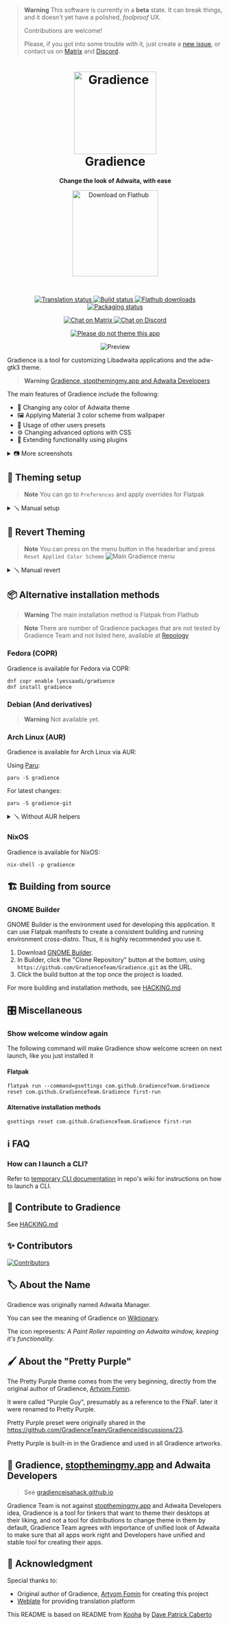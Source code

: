 > **Warning**
> This software is currently in a **beta** state. It can break things, and it doesn't yet have a polished, _foolproof_ UX.
>
> Contributions are welcome!
>
> Please, if you got into some trouble with it, just create a [new issue](https://github.com/GradienceTeam/Gradience/issues/new?assignees=&labels=type%2Fbug&template=bug_report.yml&title=bug%3A+), or contact us on [Matrix](https://matrix.to/#/#Gradience:matrix.org) and [Discord](https://discord.com/invite/4njFDtfGEZ).

<h1 align="center">
  <img src="data/icons/hicolor/scalable/apps/com.github.GradienceTeam.Gradience.svg" alt="Gradience" width="192" height="192"/>
  <br>
  Gradience
</h1>

<p align="center">
  <strong>Change the look of Adwaita, with ease</strong>
</p>

<p align="center">
  <a href="https://flathub.org/apps/details/com.github.GradienceTeam.Gradience">
    <img width="200" alt="Download on Flathub" src="https://flathub.org/assets/badges/flathub-badge-i-en.svg"/>
  </a>
  <br>
</p>

<br>

<p align="center">
  <a href="https://hosted.weblate.org/engage/GradienceTeam">
    <img alt="Translation status" src="https://hosted.weblate.org/widgets/GradienceTeam/-/svg-badge.svg"/>
  </a>
  <a href="https://github.com/GradienceTeam/Gradience/actions/workflows/build.yml">
    <img alt="Build status" src="https://github.com/GradienceTeam/Gradience/actions/workflows/build.yml/badge.svg"/>
  </a>
  <a href="https://flathub.org/apps/details/com.github.GradienceTeam.Gradience">
    <img alt="Flathub downloads" src="https://img.shields.io/badge/dynamic/json?color=informational&label=downloads&logo=flathub&logoColor=white&query=%24.installs_total&url=https%3A%2F%2Fflathub.org%2Fapi%2Fv2%2Fstats%2Fcom.github.GradienceTeam.Gradience"/>
  </a>
  <a href="https://repology.org/project/gradience/versions">
    <img alt="Packaging status" src="https://repology.org/badge/tiny-repos/gradience.svg">
  </a>
</p>

<p align="center">
  <a href="https://matrix.to/#/#Gradience:matrix.org">
    <img alt="Chat on Matrix" src="https://img.shields.io/matrix/Gradience:matrix.org?color=%230dbd8b&label=Gradience&logo=matrix&logoColor=white"/>
  </a>
  <a href="https://discord.com/invite/4njFDtfGEZ">
    <img alt="Chat on Discord" src="https://dcbadge.vercel.app/api/server/4njFDtfGEZ?style=flat&theme=default-inverted"/>
  </a>
</p>

<p align="center">
  <a href="https://stopthemingmy.app">
    <img alt="Please do not theme this app" src="https://stopthemingmy.app/badge.svg"/>
  </a>
</p>

<p align="center">
  <img src="https://github.com/GradienceTeam/Design/raw/main/Covers/preview.png" alt="Preview"/>
</p>

Gradience is a tool for customizing Libadwaita applications and the adw-gtk3 theme.

> **Warning**
> [Gradience, stopthemingmy.app and Adwaita Developers](#%EF%B8%8F-gradience-stopthemingmyapp-and-adwaita-developers)

The main features of Gradience include the following:

- 🎨️ Changing any color of Adwaita theme
- 🖼️ Applying Material 3 color scheme from wallpaper
- 🎁️ Usage of other users presets
- ⚙️ Changing advanced options with CSS
- 🧩️ Extending functionality using plugins

<details>
  <summary>📷️ More screenshots</summary>

  ![Monet Tab](https://github.com/GradienceTeam/Design/raw/main/Screenshots/monet_purple.png)

  ![Proof of Work](https://github.com/GradienceTeam/Design/raw/main/Screenshots/proof_purple.png)
</details>


## 🎨️ Theming setup

> **Note**
> You can go to `Preferences` and apply overrides for Flatpak

<details>
  <summary>🪛️ Manual setup</summary>

### Libadwaita applications

No additional setup is required for native Libadwaita applications.

For Flatpak Libadwaita applications, you need to override their permissions:

- Run `sudo flatpak override --filesystem=xdg-config/gtk-4.0` or
- Use [Flatseal](https://github.com/tchx84/Flatseal) and adding `xdg-config/gtk-4.0` to **Other files** in the **Filesystem** section of **All Applications**

### Vanilla GTK 4 applications

Use [this guide](https://github.com/lassekongo83/adw-gtk3/blob/main/gtk4.md) to theme vanilla GTK 4 applications.

### GTK 3 applications

- Install and apply the [adw-gtk3](https://github.com/lassekongo83/adw-gtk3#readme) theme (don't forget to install the Flatpak package!)
- For Flatpak applications, you need to override their permissions:
  - Run `sudo flatpak override --filesystem=xdg-config/gtk-3.0` or
  - Use [Flatseal](https://github.com/tchx84/Flatseal) and adding `xdg-config/gtk-3.0` to **Other files** in the **Filesystem** section of **All Applications**

</details>


## 🔄 Revert Theming

> **Note**
> You can press on the menu button in the headerbar and press `Reset Applied Color Scheme`
> ![Main Gradience menu](https://raw.githubusercontent.com/GradienceTeam/Design/main/Screenshots/hamburger_menu.png)

<details>
  <summary>🪛️ Manual revert</summary>

### Remove GTK 3 and GTK 4 configs

- Run `rm -rf .config/gtk-4.0 .config/gtk-3.0`

### Remove adw-gtk3 theme

- Run `flatpak uninstall adw-gtk3` to remove Flatpak adw-gtk3 theme
- Run `rm -rf .themes/adw-gtk3 .themes/adw-gtk3-dark .local/share/themes/adw-gtk3 .local/share/themes/adw-gtk3-dark` to remove local adw-gtk3 theme

### Reset Flatpak overrides

- Run `sudo flatpak override --reset`

> **Warning**
> This will reset all Flatpak overrides, such as Firefox Wayland override

</details>


## 📦️ Alternative installation methods

> **Warning**
> The main installation method is Flatpak from Flathub

> **Note**
> There are number of Gradience packages that are not tested by Gradience Team and not listed here, available at [Repology](https://repology.org/project/gradience/versions)

### Fedora (COPR)

Gradience is available for Fedora via COPR:

```shell
dnf copr enable lyessaadi/gradience
dnf install gradience
```

### Debian (And derivatives)

> **Warning**
> Not available yet.

### Arch Linux (AUR)

Gradience is available for Arch Linux via AUR:

Using [Paru](https://github.com/morganamilo/paru):

```shell
paru -S gradience
```

For latest changes:

```shell
paru -S gradience-git
```

<details>
  <summary>🪛️ Without AUR helpers</summary>

```shell
git clone https://aur.archlinux.org/gradience.git
cd gradience
makepkg -sic
```

For latest changes:

```shell
git clone https://aur.archlinux.org/gradience-git.git
cd gradience-git
makepkg -sic
```

</details>

### NixOS

Gradience is available for NixOS:

```shell
nix-shell -p gradience
```


## 🏗️ Building from source

### GNOME Builder

GNOME Builder is the environment used for developing this application.
It can use Flatpak manifests to create a consistent building and running
environment cross-distro. Thus, it is highly recommended you use it.

1. Download [GNOME Builder](https://flathub.org/apps/details/org.gnome.Builder).
2. In Builder, click the "Clone Repository" button at the bottom, using `https://github.com/GradienceTeam/Gradience.git` as the URL.
3. Click the build button at the top once the project is loaded.

For more building and installation methods, see [HACKING.md](HACKING.md)


## 🎛️ Miscellaneous

### Show welcome window again

The following command will make Gradience show welcome screen on next launch, like you just installed it

#### Flatpak

```shell
flatpak run --command=gsettings com.github.GradienceTeam.Gradience reset com.github.GradienceTeam.Gradience first-run
```

#### Alternative installation methods

```shell
gsettings reset com.github.GradienceTeam.Gradience first-run
```


## ℹ️ FAQ

### How can I launch a CLI?
Refer to [temporary CLI documentation](https://github.com/GradienceTeam/Gradience/wiki/Using-CLI) in repo's wiki for instructions on how to launch a CLI.


## 🙌 Contribute to Gradience

See [HACKING.md](HACKING.md)


## ✨️ Contributors

[![Contributors](https://contrib.rocks/image?repo=GradienceTeam/Gradience)](https://github.com/GradienceTeam/Gradience/graphs/contributors)


## 🏷️ About the Name

Gradience was originally named Adwaita Manager.

You can see the meaning of Gradience on [Wiktionary](https://en.wiktionary.org/wiki/gradience).

The icon represents: _A Paint Roller repainting an Adwaita window, keeping it's functionality._

##  🖌️ About the "Pretty Purple"

The Pretty Purple theme comes from the very beginning, directly from the original author of Gradience, [Artyom Fomin](https://github.com/ArtyIF).

It were called "Purple Guy", presumably as a reference to the FNaF. later it were renamed to Pretty Purple.

Pretty Purple preset were originally shared in the https://github.com/GradienceTeam/Gradience/discussions/23.

Pretty Purple is built-in in the Gradience and used in all Gradience artworks.


## 🌱️ Gradience, [stopthemingmy.app](https://stopthemingmy.app) and Adwaita Developers

> See [gradienceisahack.github.io](https://gradienceisahack.github.io/)

Gradience Team is not against [stopthemingmy.app](https://stopthemingmy.app) and Adwaita Developers idea, Gradience is a tool for tinkers that want to theme their desktops at their liking, and not a tool for distributions to change theme in them by default, Gradience Team agrees with importance of unified look of Adwaita to make sure that all apps work right and Developers have unified and stable tool for creating their apps.


## 💝 Acknowledgment

Special thanks to:

- Original author of Gradience, [Artyom Fomin](https://github.com/ArtyIF) for creating this project
- [Weblate](https://weblate.org) for providing translation platform

This README is based on README from [Kooha](https://github.com/SeaDve/Kooha) by [Dave Patrick Caberto](https://github.com/SeaDve)
